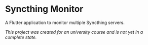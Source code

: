 # Syncthing Monitor

A Flutter application to monitor multiple Syncthing servers.

_This project was created for an university course and is not yet in a complete state._
